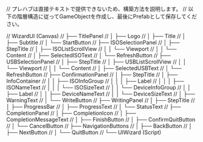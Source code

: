 // プレハブは直接テキストで提供できないため、構築方法を説明します。
// 以下の階層構造に従ってGameObjectを作成し、最後にPrefabとして保存してください。

// WizardUI (Canvas)
// ├── TitlePanel
// │   ├── Logo
// │   ├── Title
// │   ├── Subtitle
// │   └── StartButton
// ├── ISOSelectionPanel
// │   ├── StepTitle
// │   ├── ISOListScrollView
// │   │   └── Viewport
// │   │       └── Content
// │   ├── SelectedISOText 
// │   └── RefreshButton
// ├── USBSelectionPanel
// │   ├── StepTitle
// │   ├── USBListScrollView
// │   │   └── Viewport
// │   │       └── Content
// │   ├── SelectedUSBText
// │   └── RefreshButton
// ├── ConfirmationPanel
// │   ├── StepTitle
// │   ├── InfoContainer
// │   │   ├── ISOInfoGroup
// │   │   │   ├── Label
// │   │   │   ├── ISONameText
// │   │   │   └── ISOSizeText
// │   │   └── DeviceInfoGroup
// │   │       ├── Label
// │   │       ├── DeviceNameText
// │   │       └── DeviceSizeText
// │   ├── WarningText
// │   └── WriteButton
// ├── WritingPanel
// │   ├── StepTitle
// │   ├── ProgressBar
// │   ├── ProgressText
// │   └── StatusText
// ├── CompletionPanel
// │   ├── CompletionIcon
// │   ├── CompletionMessageText
// │   ├── FinishButton
// │   ├── ConfirmQuitButton
// │   └── CancelButton
// ├── NavigationButtons
// │   ├── BackButton
// │   ├── NextButton
// │   └── QuitButton
// └── UIWizard (Script)
